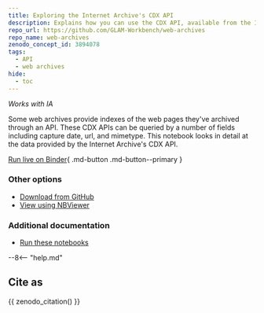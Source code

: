 ```yaml
---
title: Exploring the Internet Archive's CDX API
description: Explains how you can use the CDX API, available from the Internet Archive and other web archives, to harvest information about individual captures. 
repo_url: https://github.com/GLAM-Workbench/web-archives
repo_name: web-archives
zenodo_concept_id: 3894078
tags:
  - API
  - web archives
hide:
  - toc
---
```


*Works with IA*

Some web archives provide indexes of the web pages they've archived through an API. These CDX APIs can be queried by a number of fields including capture date, url, and mimetype. This notebook looks in detail at the data provided by the Internet Archive's CDX API.

[Run live on Binder](https://mybinder.org/v2/gh/GLAM-Workbench/web-archives/master?urlpath=/lab/tree/exploring_cdx_api.ipynb){ .md-button .md-button--primary }

### Other options

* [Download from GitHub](https://github.com/GLAM-Workbench/web-archives/blob/master/exploring_cdx_api.ipynb)
* [View using NBViewer](https://nbviewer.jupyter.org/github/GLAM-Workbench/web-archives/blob/master/exploring_cdx_api.ipynb)

### Additional documentation

* [Run these notebooks](../#run-these-notebooks)

--8<-- "help.md"

## Cite as

{{ zenodo_citation() }}